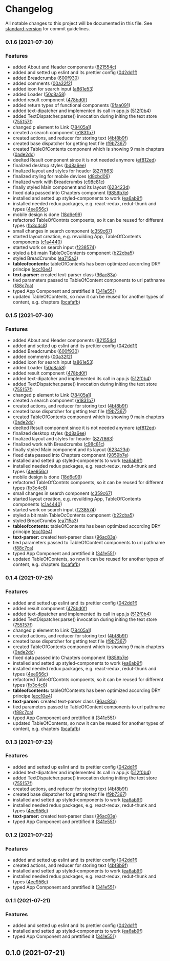 # Changelog

All notable changes to this project will be documented in this file. See [standard-version](https://github.com/conventional-changelog/standard-version) for commit guidelines.

### 0.1.6 (2021-07-30)


### Features

* added About and Header components ([821554c](https://github.com/oh1omon/chapter-navigation/commit/821554cfb87c3e4b1b66ac1ff2cdad192b8c8984))
* added and setted up eslint and its prettier config ([042dd1f](https://github.com/oh1omon/chapter-navigation/commit/042dd1f3febabd2d4ad99fcc185f04450274a05e))
* added Breadcrumbs ([600f930](https://github.com/oh1omon/chapter-navigation/commit/600f93030b4a5bf734e712331898a949e0924737))
* added comments ([00a32f2](https://github.com/oh1omon/chapter-navigation/commit/00a32f2bb516b0a4a5e1c45a9ac607b08638ffb6))
* added icon for search input ([a861e53](https://github.com/oh1omon/chapter-navigation/commit/a861e537ba07baf694a93cff395067df719e2875))
* added Loader ([50c8a58](https://github.com/oh1omon/chapter-navigation/commit/50c8a58a4f4e1eb89ccbf5b3c1d996c31b359361))
* added result component ([478bd0f](https://github.com/oh1omon/chapter-navigation/commit/478bd0fc4f0d123ad91e10d57d1ac4b83bac984c))
* added return types of functional components ([9faa091](https://github.com/oh1omon/chapter-navigation/commit/9faa09180d4ab476680d5db929db95a3c60d0f25))
* added text-dipatcher and implemented its call in app.js ([512f0b4](https://github.com/oh1omon/chapter-navigation/commit/512f0b4683b14a21ee99577d94045a45f43361ba))
* added TextDispatcher.parse() invocation during initing the text store ([755157f](https://github.com/oh1omon/chapter-navigation/commit/755157f5c41c83367d2455687617aad76f133a20))
* changed p element to Link ([78405a1](https://github.com/oh1omon/chapter-navigation/commit/78405a1e04ba9503cf8f04084b26c022470201f6))
* created a search component ([e1831b7](https://github.com/oh1omon/chapter-navigation/commit/e1831b7c00078c6d83f8eba74da7c0892583cffd))
* created actions, and reducer for storing text ([4bf8b9f](https://github.com/oh1omon/chapter-navigation/commit/4bf8b9fb3a85d279a5aca5df6f39578b5f08582c))
* created base dispatcher for getting text file ([f9b7367](https://github.com/oh1omon/chapter-navigation/commit/f9b7367657b44bf55eaef10b0bef381b014bd686))
* created TableOfContents component which is showing 9 main chapters ([0ade2dc](https://github.com/oh1omon/chapter-navigation/commit/0ade2dcea9e279e2e40bcc15d8a97e0585eb7fc9))
* deelted Result component since it is not needed anymore ([ef812ed](https://github.com/oh1omon/chapter-navigation/commit/ef812edffdccbafc4e936d2f5351dfa64d2a9c78))
* finalized desktop styles ([bd8a6ee](https://github.com/oh1omon/chapter-navigation/commit/bd8a6ee40a81243d8db1809238194ca722448720))
* finalized layout and styles for header ([827f863](https://github.com/oh1omon/chapter-navigation/commit/827f8636f0278b0f89998a0b6ea9c20379e080b8))
* finalized styling for mobile devices ([d8cbd06](https://github.com/oh1omon/chapter-navigation/commit/d8cbd0669478ff7644ddc5d0d7faed92472aebda))
* finalized work with Breadcrumbs ([c98c81c](https://github.com/oh1omon/chapter-navigation/commit/c98c81cee4a3563c395e2c8860c04c51954283a0))
* finally styled Main component and its layout ([623423d](https://github.com/oh1omon/chapter-navigation/commit/623423d709469da16699a12e1e3f186d8309506b))
* fixed data passed into Chapters component ([9859b7e](https://github.com/oh1omon/chapter-navigation/commit/9859b7e7ea3647b9e0ca6f40b530dc6161a31335))
* installed and setted up styled-components to work ([ea6ab9f](https://github.com/oh1omon/chapter-navigation/commit/ea6ab9f6b2c29ae8483ad9d35532ced870592a1d))
* installed needed redux packages, e.g. react-redux, redut-thunk and types ([4ee956c](https://github.com/oh1omon/chapter-navigation/commit/4ee956cc49fde35f9d62f6b4b8e921e68a6aeaaa))
* mobile design is done ([18d6e99](https://github.com/oh1omon/chapter-navigation/commit/18d6e9972f56b550a3e74e4b670648bd0d71cebb))
* refactored TableOfContnts compoents, so it can be reused for different types ([fb3c4c8](https://github.com/oh1omon/chapter-navigation/commit/fb3c4c851cdcbf3653f7397bb936422ac2445c18))
* small changes in search component ([c359c67](https://github.com/oh1omon/chapter-navigation/commit/c359c6761cc003502686de2d49f41c308ef74a65))
* started layout creation, e.g. revuilding App, TableOfContents components ([c1a4440](https://github.com/oh1omon/chapter-navigation/commit/c1a44403968fd9043015342d11335fb52ff3a4df))
* started work on search input ([f238574](https://github.com/oh1omon/chapter-navigation/commit/f23857484bf6f5472792427cfcb5501c17b9f741))
* styled a bit main TableOcContents component ([b22cba5](https://github.com/oh1omon/chapter-navigation/commit/b22cba51ddd96a7338b123ab7ae09cdfb4e82fb7))
* styled BreadCrumbs ([ea715a3](https://github.com/oh1omon/chapter-navigation/commit/ea715a35c5d41abc231ece42b85e56136836c8a3))
* **tableofcontents:** tableOfContents has been optimized according DRY principe ([ecc10e4](https://github.com/oh1omon/chapter-navigation/commit/ecc10e4641605cc8c01b72643cba31866363b118))
* **text-parser:** created text-parser class ([96ac83a](https://github.com/oh1omon/chapter-navigation/commit/96ac83a11987465143aa2814febd3532d8201e74))
* tied parameters passed to TableOfContent components to url pathname ([f88c7ca](https://github.com/oh1omon/chapter-navigation/commit/f88c7cae85ae9731747eecade7419d347cc6a441))
* typed App Component and prettified it ([341e551](https://github.com/oh1omon/chapter-navigation/commit/341e5517fc164e5066f389d1bb325209c3fe4574))
* updated TableOfContents, so now it can be reused for another types of content, e.g. chapters ([bcafafb](https://github.com/oh1omon/chapter-navigation/commit/bcafafb6d3dab7e2efe9f4544e1bc591f5ed6d78))

### 0.1.5 (2021-07-30)


### Features

* added About and Header components ([821554c](https://github.com/oh1omon/chapter-navigation/commit/821554cfb87c3e4b1b66ac1ff2cdad192b8c8984))
* added and setted up eslint and its prettier config ([042dd1f](https://github.com/oh1omon/chapter-navigation/commit/042dd1f3febabd2d4ad99fcc185f04450274a05e))
* added Breadcrumbs ([600f930](https://github.com/oh1omon/chapter-navigation/commit/600f93030b4a5bf734e712331898a949e0924737))
* added comments ([00a32f2](https://github.com/oh1omon/chapter-navigation/commit/00a32f2bb516b0a4a5e1c45a9ac607b08638ffb6))
* added icon for search input ([a861e53](https://github.com/oh1omon/chapter-navigation/commit/a861e537ba07baf694a93cff395067df719e2875))
* added Loader ([50c8a58](https://github.com/oh1omon/chapter-navigation/commit/50c8a58a4f4e1eb89ccbf5b3c1d996c31b359361))
* added result component ([478bd0f](https://github.com/oh1omon/chapter-navigation/commit/478bd0fc4f0d123ad91e10d57d1ac4b83bac984c))
* added text-dipatcher and implemented its call in app.js ([512f0b4](https://github.com/oh1omon/chapter-navigation/commit/512f0b4683b14a21ee99577d94045a45f43361ba))
* added TextDispatcher.parse() invocation during initing the text store ([755157f](https://github.com/oh1omon/chapter-navigation/commit/755157f5c41c83367d2455687617aad76f133a20))
* changed p element to Link ([78405a1](https://github.com/oh1omon/chapter-navigation/commit/78405a1e04ba9503cf8f04084b26c022470201f6))
* created a search component ([e1831b7](https://github.com/oh1omon/chapter-navigation/commit/e1831b7c00078c6d83f8eba74da7c0892583cffd))
* created actions, and reducer for storing text ([4bf8b9f](https://github.com/oh1omon/chapter-navigation/commit/4bf8b9fb3a85d279a5aca5df6f39578b5f08582c))
* created base dispatcher for getting text file ([f9b7367](https://github.com/oh1omon/chapter-navigation/commit/f9b7367657b44bf55eaef10b0bef381b014bd686))
* created TableOfContents component which is showing 9 main chapters ([0ade2dc](https://github.com/oh1omon/chapter-navigation/commit/0ade2dcea9e279e2e40bcc15d8a97e0585eb7fc9))
* deelted Result component since it is not needed anymore ([ef812ed](https://github.com/oh1omon/chapter-navigation/commit/ef812edffdccbafc4e936d2f5351dfa64d2a9c78))
* finalized desktop styles ([bd8a6ee](https://github.com/oh1omon/chapter-navigation/commit/bd8a6ee40a81243d8db1809238194ca722448720))
* finalized layout and styles for header ([827f863](https://github.com/oh1omon/chapter-navigation/commit/827f8636f0278b0f89998a0b6ea9c20379e080b8))
* finalized work with Breadcrumbs ([c98c81c](https://github.com/oh1omon/chapter-navigation/commit/c98c81cee4a3563c395e2c8860c04c51954283a0))
* finally styled Main component and its layout ([623423d](https://github.com/oh1omon/chapter-navigation/commit/623423d709469da16699a12e1e3f186d8309506b))
* fixed data passed into Chapters component ([9859b7e](https://github.com/oh1omon/chapter-navigation/commit/9859b7e7ea3647b9e0ca6f40b530dc6161a31335))
* installed and setted up styled-components to work ([ea6ab9f](https://github.com/oh1omon/chapter-navigation/commit/ea6ab9f6b2c29ae8483ad9d35532ced870592a1d))
* installed needed redux packages, e.g. react-redux, redut-thunk and types ([4ee956c](https://github.com/oh1omon/chapter-navigation/commit/4ee956cc49fde35f9d62f6b4b8e921e68a6aeaaa))
* mobile design is done ([18d6e99](https://github.com/oh1omon/chapter-navigation/commit/18d6e9972f56b550a3e74e4b670648bd0d71cebb))
* refactored TableOfContnts compoents, so it can be reused for different types ([fb3c4c8](https://github.com/oh1omon/chapter-navigation/commit/fb3c4c851cdcbf3653f7397bb936422ac2445c18))
* small changes in search component ([c359c67](https://github.com/oh1omon/chapter-navigation/commit/c359c6761cc003502686de2d49f41c308ef74a65))
* started layout creation, e.g. revuilding App, TableOfContents components ([c1a4440](https://github.com/oh1omon/chapter-navigation/commit/c1a44403968fd9043015342d11335fb52ff3a4df))
* started work on search input ([f238574](https://github.com/oh1omon/chapter-navigation/commit/f23857484bf6f5472792427cfcb5501c17b9f741))
* styled a bit main TableOcContents component ([b22cba5](https://github.com/oh1omon/chapter-navigation/commit/b22cba51ddd96a7338b123ab7ae09cdfb4e82fb7))
* styled BreadCrumbs ([ea715a3](https://github.com/oh1omon/chapter-navigation/commit/ea715a35c5d41abc231ece42b85e56136836c8a3))
* **tableofcontents:** tableOfContents has been optimized according DRY principe ([ecc10e4](https://github.com/oh1omon/chapter-navigation/commit/ecc10e4641605cc8c01b72643cba31866363b118))
* **text-parser:** created text-parser class ([96ac83a](https://github.com/oh1omon/chapter-navigation/commit/96ac83a11987465143aa2814febd3532d8201e74))
* tied parameters passed to TableOfContent components to url pathname ([f88c7ca](https://github.com/oh1omon/chapter-navigation/commit/f88c7cae85ae9731747eecade7419d347cc6a441))
* typed App Component and prettified it ([341e551](https://github.com/oh1omon/chapter-navigation/commit/341e5517fc164e5066f389d1bb325209c3fe4574))
* updated TableOfContents, so now it can be reused for another types of content, e.g. chapters ([bcafafb](https://github.com/oh1omon/chapter-navigation/commit/bcafafb6d3dab7e2efe9f4544e1bc591f5ed6d78))

### 0.1.4 (2021-07-25)

### Features

-   added and setted up eslint and its prettier
    config ([042dd1f](https://github.com/oh1omon/chapter-navigation/commit/042dd1f3febabd2d4ad99fcc185f04450274a05e))
-   added result component ([478bd0f](https://github.com/oh1omon/chapter-navigation/commit/478bd0fc4f0d123ad91e10d57d1ac4b83bac984c))
-   added text-dipatcher and implemented its call in
    app.js ([512f0b4](https://github.com/oh1omon/chapter-navigation/commit/512f0b4683b14a21ee99577d94045a45f43361ba))
-   added TextDispatcher.parse() invocation during initing the text
    store ([755157f](https://github.com/oh1omon/chapter-navigation/commit/755157f5c41c83367d2455687617aad76f133a20))
-   changed p element to Link ([78405a1](https://github.com/oh1omon/chapter-navigation/commit/78405a1e04ba9503cf8f04084b26c022470201f6))
-   created actions, and reducer for storing
    text ([4bf8b9f](https://github.com/oh1omon/chapter-navigation/commit/4bf8b9fb3a85d279a5aca5df6f39578b5f08582c))
-   created base dispatcher for getting text
    file ([f9b7367](https://github.com/oh1omon/chapter-navigation/commit/f9b7367657b44bf55eaef10b0bef381b014bd686))
-   created TableOfContents component which is showing 9 main
    chapters ([0ade2dc](https://github.com/oh1omon/chapter-navigation/commit/0ade2dcea9e279e2e40bcc15d8a97e0585eb7fc9))
-   fixed data passed into Chapters
    component ([9859b7e](https://github.com/oh1omon/chapter-navigation/commit/9859b7e7ea3647b9e0ca6f40b530dc6161a31335))
-   installed and setted up styled-components to
    work ([ea6ab9f](https://github.com/oh1omon/chapter-navigation/commit/ea6ab9f6b2c29ae8483ad9d35532ced870592a1d))
-   installed needed redux packages, e.g. react-redux, redut-thunk and
    types ([4ee956c](https://github.com/oh1omon/chapter-navigation/commit/4ee956cc49fde35f9d62f6b4b8e921e68a6aeaaa))
-   refactored TableOfContnts compoents, so it can be reused for different
    types ([fb3c4c8](https://github.com/oh1omon/chapter-navigation/commit/fb3c4c851cdcbf3653f7397bb936422ac2445c18))
-   **tableofcontents:** tableOfContents has been optimized according DRY
    principe ([ecc10e4](https://github.com/oh1omon/chapter-navigation/commit/ecc10e4641605cc8c01b72643cba31866363b118))
-   **text-parser:** created text-parser
    class ([96ac83a](https://github.com/oh1omon/chapter-navigation/commit/96ac83a11987465143aa2814febd3532d8201e74))
-   tied parameters passed to TableOfContent components to url
    pathname ([f88c7ca](https://github.com/oh1omon/chapter-navigation/commit/f88c7cae85ae9731747eecade7419d347cc6a441))
-   typed App Component and prettified
    it ([341e551](https://github.com/oh1omon/chapter-navigation/commit/341e5517fc164e5066f389d1bb325209c3fe4574))
-   updated TableOfContents, so now it can be reused for another types of content, e.g.
    chapters ([bcafafb](https://github.com/oh1omon/chapter-navigation/commit/bcafafb6d3dab7e2efe9f4544e1bc591f5ed6d78))

### 0.1.3 (2021-07-23)

### Features

-   added and setted up eslint and its prettier
    config ([042dd1f](https://github.com/oh1omon/chapter-navigation/commit/042dd1f3febabd2d4ad99fcc185f04450274a05e))
-   added text-dipatcher and implemented its call in
    app.js ([512f0b4](https://github.com/oh1omon/chapter-navigation/commit/512f0b4683b14a21ee99577d94045a45f43361ba))
-   added TextDispatcher.parse() invocation during initing the text
    store ([755157f](https://github.com/oh1omon/chapter-navigation/commit/755157f5c41c83367d2455687617aad76f133a20))
-   created actions, and reducer for storing
    text ([4bf8b9f](https://github.com/oh1omon/chapter-navigation/commit/4bf8b9fb3a85d279a5aca5df6f39578b5f08582c))
-   created base dispatcher for getting text
    file ([f9b7367](https://github.com/oh1omon/chapter-navigation/commit/f9b7367657b44bf55eaef10b0bef381b014bd686))
-   installed and setted up styled-components to
    work ([ea6ab9f](https://github.com/oh1omon/chapter-navigation/commit/ea6ab9f6b2c29ae8483ad9d35532ced870592a1d))
-   installed needed redux packages, e.g. react-redux, redut-thunk and
    types ([4ee956c](https://github.com/oh1omon/chapter-navigation/commit/4ee956cc49fde35f9d62f6b4b8e921e68a6aeaaa))
-   **text-parser:** created text-parser
    class ([96ac83a](https://github.com/oh1omon/chapter-navigation/commit/96ac83a11987465143aa2814febd3532d8201e74))
-   typed App Component and prettified
    it ([341e551](https://github.com/oh1omon/chapter-navigation/commit/341e5517fc164e5066f389d1bb325209c3fe4574))

### 0.1.2 (2021-07-22)

### Features

-   added and setted up eslint and its prettier
    config ([042dd1f](https://github.com/oh1omon/chapter-navigation/commit/042dd1f3febabd2d4ad99fcc185f04450274a05e))
-   created actions, and reducer for storing
    text ([4bf8b9f](https://github.com/oh1omon/chapter-navigation/commit/4bf8b9fb3a85d279a5aca5df6f39578b5f08582c))
-   installed and setted up styled-components to
    work ([ea6ab9f](https://github.com/oh1omon/chapter-navigation/commit/ea6ab9f6b2c29ae8483ad9d35532ced870592a1d))
-   installed needed redux packages, e.g. react-redux, redut-thunk and
    types ([4ee956c](https://github.com/oh1omon/chapter-navigation/commit/4ee956cc49fde35f9d62f6b4b8e921e68a6aeaaa))
-   typed App Component and prettified
    it ([341e551](https://github.com/oh1omon/chapter-navigation/commit/341e5517fc164e5066f389d1bb325209c3fe4574))

### 0.1.1 (2021-07-21)

### Features

-   added and setted up eslint and its prettier
    config ([042dd1f](https://github.com/oh1omon/chapter-navigation/commit/042dd1f3febabd2d4ad99fcc185f04450274a05e))
-   installed and setted up styled-components to
    work ([ea6ab9f](https://github.com/oh1omon/chapter-navigation/commit/ea6ab9f6b2c29ae8483ad9d35532ced870592a1d))
-   typed App Component and prettified
    it ([341e551](https://github.com/oh1omon/chapter-navigation/commit/341e5517fc164e5066f389d1bb325209c3fe4574))

## 0.1.0 (2021-07-21)
